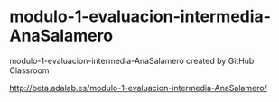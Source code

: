 # modulo-1-evaluacion-intermedia-AnaSalamero
modulo-1-evaluacion-intermedia-AnaSalamero created by GitHub Classroom

http://beta.adalab.es/modulo-1-evaluacion-intermedia-AnaSalamero/
